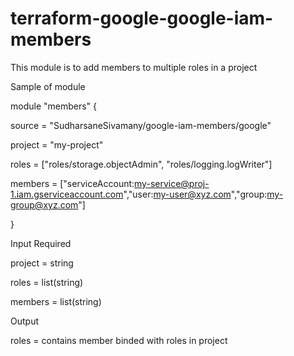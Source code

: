 # terraform-google-google-iam-members

This module is to add members to multiple roles in a project

Sample of module

module "members" {

  source = "SudharsaneSivamany/google-iam-members/google"
  
  project = "my-project"
  
  roles   = ["roles/storage.objectAdmin", "roles/logging.logWriter"]
  
  members = ["serviceAccount:my-service@proj-1.iam.gserviceaccount.com","user:my-user@xyz.com","group:my-group@xyz.com"]
  
}

Input Required

project = string

roles   = list(string)

members = list(string)

Output

roles  = contains member binded with roles in project

